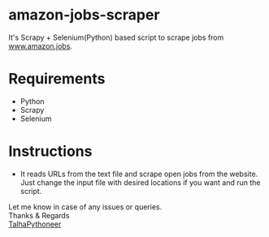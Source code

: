 # amazon-jobs-scraper
It's Scrapy + Selenium(Python) based script to scrape jobs from www.amazon.jobs.

# Requirements
- Python
- Scrapy
- Selenium

# Instructions
- It reads URLs from the text file and scrape open jobs from the website. Just change the input file with desired locations if you want and run the script.

Let me know in case of any issues or queries.<br />
Thanks & Regards<br />
[TalhaPythoneer](https://www.talhapythoneer.com/)
